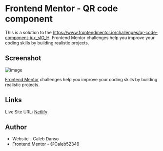# Frontend Mentor - QR code component

This is a solution to the https://www.frontendmentor.io/challenges/qr-code-component-iux_sIO_H. Frontend Mentor challenges help you improve your coding skills by building realistic projects.

## Screenshot
![image](https://github.com/Caleb52349/qr-code-component-main/assets/72878305/f0c296a0-af4c-49f2-9812-3b8949e88c98)



[Frontend Mentor](https://www.frontendmentor.io) challenges help you improve your coding skills by building realistic projects.

## Links
Live Site URL: [Netlify](https://cdanso-qrcode.netlify.app/)

## Author
- Website - Caleb Danso
- Frontend Mentor - @Caleb52349


